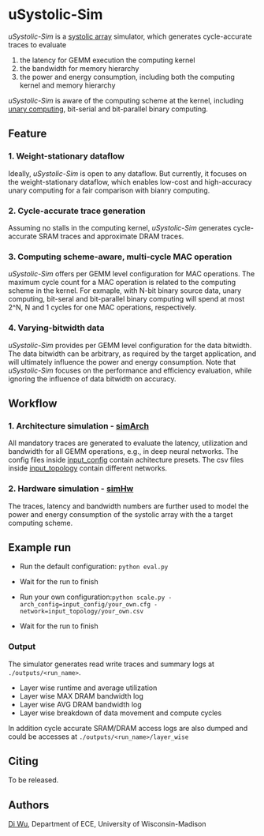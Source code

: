 # uSystolic-Sim
*uSystolic-Sim* is a [systolic array](https://github.com/diwu1990/uSystolic-Sim/blob/main/systolic_array.md) simulator, which generates cycle-accurate traces to evaluate 
1) the latency for GEMM execution the computing kernel
2) the bandwidth for memory hierarchy
3) the power and energy consumption, including both the computing kernel and memory hierarchy

*uSystolic-Sim* is aware of the computing scheme at the kernel, including [unary computing](https://conferences.computer.org/isca/pdfs/ISCA2020-4QlDegUf3fKiwUXfV0KdCm/466100a377/466100a377.pdf), bit-serial and bit-parallel binary computing.

## Feature
### 1. Weight-stationary dataflow
Ideally, *uSystolic-Sim* is open to any dataflow. But currently, it focuses on the weight-stationary dataflow, which enables low-cost and high-accuracy unary computing for a fair comparison with bianry computing.

### 2. Cycle-accurate trace generation
Assuming no stalls in the computing kernel, *uSystolic-Sim* generates cycle-accurate SRAM traces and approximate DRAM traces.

### 3. Computing scheme-aware, multi-cycle MAC operation
*uSystolic-Sim* offers per GEMM level configuration for MAC operations. The maximum cycle count for a MAC operation is related to the computing scheme in the kernel. For exmaple, with N-bit binary source data, unary computing, bit-seral and bit-parallel binary computing will spend at most 2^N, N and 1 cycles for one MAC operations, respectively.

### 4. Varying-bitwidth data
*uSystolic-Sim* provides per GEMM level configuration for the data bitwidth. The data bitwidth can be arbitrary, as required by the target application, and will ultimately influence the power and energy consumption. Note that *uSystolic-Sim* focuses on the performance and efficiency evaluation, while ignoring the influence of data bitwidth on accuracy.

## Workflow
### 1. Architecture simulation - [simArch](https://github.com/diwu1990/uSystolic-Sim/blob/main/simArch/README.md)
All mandatory traces are generated to evaluate the latency, utilization and bandwidth for all GEMM operations, e.g., in deep neural networks.
The config files inside [input_config](https://github.com/diwu1990/uSystolic-Sim/blob/main/input_config/README.md) contain achitecture presets.
The csv files inside [input_topology](https://github.com/diwu1990/uSystolic-Sim/blob/main/input_topology/README.md) contain different networks.

### 2. Hardware simulation - [simHw](https://github.com/diwu1990/uSystolic-Sim/blob/main/simHw/README.md)
The traces, latency and bandwidth numbers are further used to model the power and energy consumption of the systolic array with the a target computing scheme.

## Example run
* Run the default configuration: ```python eval.py```
* Wait for the run to finish

* Run your own configuration:```python scale.py -arch_config=input_config/your_own.cfg -network=input_topology/your_own.csv```
* Wait for the run to finish

### Output

The simulator generates read write traces and summary logs at ```./outputs/<run_name>```.

* Layer wise runtime and average utilization
* Layer wise MAX DRAM bandwidth log
* Layer wise AVG DRAM bandwidth log
* Layer wise breakdown of data movement and compute cycles

In addition cycle accurate SRAM/DRAM access logs are also dumped and could be accesses at ```./outputs/<run_name>/layer_wise```

## Citing

To be released.

<!-- If you find this tool useful for your research, please use the following bibtex to cite us,

```
bib
``` -->

## Authors

[Di Wu](http://diwu1990.github.io/), Department of ECE, University of Wisconsin-Madison

